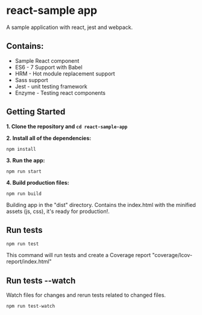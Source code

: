 # react-sample app
A sample application with react, jest and webpack.


## Contains:
* Sample React component
* ES6 - 7 Support with Babel
* HRM - Hot module replacement support
* Sass support
* Jest - unit testing framework
* Enzyme - Testing react components


## Getting Started

**1. Clone the repository and ```cd react-sample-app```**


**2. Install all of the dependencies:**

```npm install```

**3. Run the app:**

```npm run start```

**4. Build production files:**

```npm run build```

Building app in the "dist" directory. Contains the index.html with the minified assets (js, css), it's ready for production!.

## Run tests

```npm run test```

This command will run tests and create a Coverage report "coverage/lcov-report/index.html"

## Run tests --watch

Watch files for changes and rerun tests related to changed files.

```npm run test-watch```
